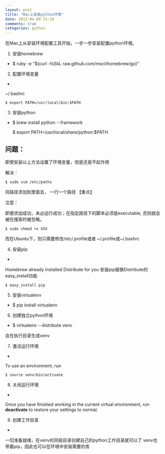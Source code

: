 ```yaml
---
layout: post
title: "Mac上安装python环境"
date: 2013-04-09 15:10
comments: true
categories: python 
---
```


在Mac上从安装环境配置工具开始，一步一步安装配置python环境。
<!--more-->
1. 安装homebrew
-
	$ ruby -e "$(curl -fsSkL raw.github.com/mxcl/homebrew/go)"

2. 配置环境变量
-
~/.bashrc

	$ export PATH=/usr/local/bin:$PATH

3. 安装python
-
	$ brew install python --framework

	$ export PATH=/usr/local/share/python:$PATH

问题：
-
即使安装以上方法设置了环境变量，但是还是不起作用

解决：

	$ sudo vim /etc/paths

将路径添加到里面去， 一行一个路径  【重点】
  
注意：

即便添加成功，未必运行成功；在指定路径下的脚本必须是executable, 否则就会被在搜索时被忽略。

	$ sudo chmod +x XXX

而在Ubuntu下，则只需要修改/etc/.profile或者 ~/.profile或~/.bashrc


4. 安装pip
-
Homebrew already installed Distribute for you
安装pip替换Distribute的easy_install功能 

	$ easy_install pip

5. 安装virtualenv
-
	$ pip install virtualenv

6. 创建独立python环境
-
	$ virtualenv --distribute venv

会在执行目录生成venv

7. 激活运行环境
-
To use an environment, run 

	$ source venv/bin/activate

8. 关闭运行环境
-
Once you have finished working in the current virtual environment, run **deactivate** to restore your settings to normal.

9. 创建工作目录
-
一切准备就绪，在venv的同级目录创建自己的python工作目录就可以了
venv也带着pip，因此也可以在环境中安装需要的库